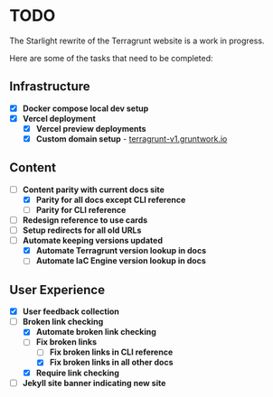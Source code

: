 # TODO

The Starlight rewrite of the Terragrunt website is a work in progress.

Here are some of the tasks that need to be completed:

## Infrastructure
- [x] **Docker compose local dev setup**
- [x] **Vercel deployment**
  - [x] **Vercel preview deployments**
  - [x] **Custom domain setup** - [terragrunt-v1.gruntwork.io](https://terragrunt-v1.gruntwork.io)

## Content
- [ ] **Content parity with current docs site**
  - [x] **Parity for all docs except CLI reference**
  - [ ] **Parity for CLI reference**
- [ ] **Redesign reference to use cards**
- [ ] **Setup redirects for all old URLs**
- [ ] **Automate keeping versions updated**
  - [x] **Automate Terragrunt version lookup in docs**
  - [ ] **Automate IaC Engine version lookup in docs**

## User Experience
- [x] **User feedback collection**
- [ ] **Broken link checking**
  - [x] **Automate broken link checking**
  - [ ] **Fix broken links**
    - [ ] **Fix broken links in CLI reference**
    - [x] **Fix broken links in all other docs**
  - [x] **Require link checking**
- [ ] **Jekyll site banner indicating new site**
